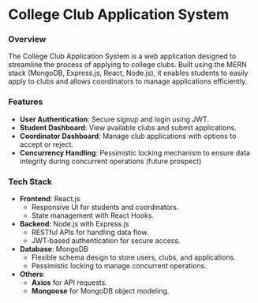 # **College Club Application System**

### **Overview**
The College Club Application System is a web application designed to streamline the process of applying to college clubs. Built using the MERN stack (MongoDB, Express.js, React, Node.js), it enables students to easily apply to clubs and allows coordinators to manage applications efficiently.

### **Features**
- **User Authentication**: Secure signup and login using JWT.
- **Student Dashboard**: View available clubs and submit applications.
- **Coordinator Dashboard**: Manage club applications with options to accept or reject.
- **Concurrency Handling**: Pessimistic locking mechanism to ensure data integrity during concurrent operations (future prospect)

### **Tech Stack**
- **Frontend**: React.js
  - Responsive UI for students and coordinators.
  - State management with React Hooks.
- **Backend**: Node.js with Express.js
  - RESTful APIs for handling data flow.
  - JWT-based authentication for secure access.
- **Database**: MongoDB
  - Flexible schema design to store users, clubs, and applications.
  - Pessimistic locking to manage concurrent operations.
- **Others**:
  - **Axios** for API requests.
  - **Mongoose** for MongoDB object modeling.
